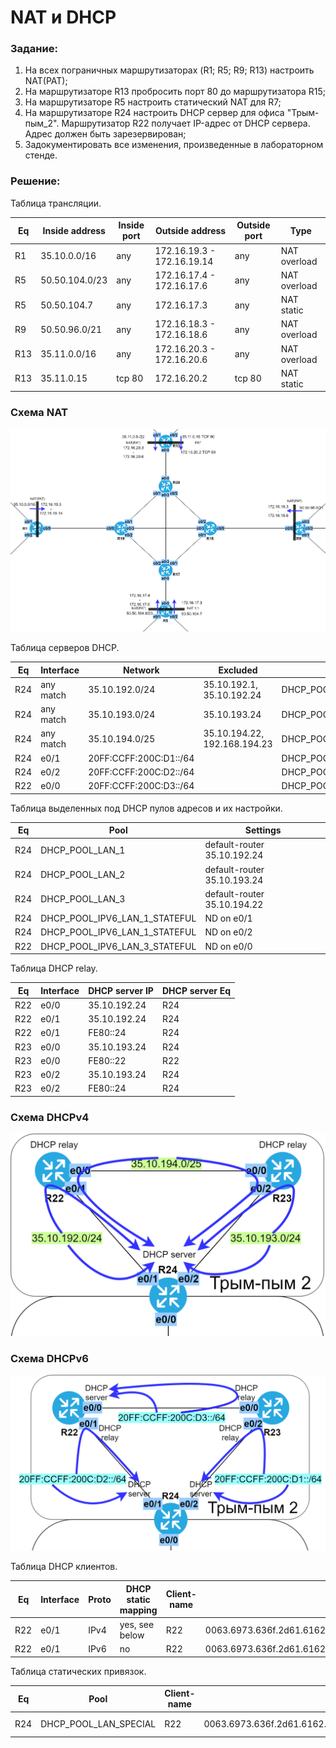 # NAT и DHCP

###  Задание:

1. На всех пограничных маршрутизаторах (R1; R5; R9; R13) настроить NAT(PAT);
2. На маршрутизаторе R13 пробросить порт 80 до маршрутизатора R15;
3. На маршрутизаторе R5 настроить статический NAT для R7;
4. На маршрутизаторе R24 настроить DHCP сервер для офиса "Трым-пым_2". Маршрутизатор R22 получает IP-адрес от DHCP сервера. Адрес должен быть зарезервирован;
5. Задокументировать все изменения, произведенные в лабораторном стенде.



###  Решение:


  Таблица трансляции.

| Eq  | Inside address | Inside port | Outside address | Outside port | Type |
|-----|----------------|-------------|-----------------|--------------|------|
| R1  | 35.10.0.0/16 | any | 172.16.19.3 - 172.16.19.14 | any | NAT overload |
| R5  | 50.50.104.0/23 | any | 172.16.17.4 - 172.16.17.6 | any | NAT overload |
| R5  | 50.50.104.7 | any | 172.16.17.3 | any | NAT static |
| R9  | 50.50.96.0/21 | any | 172.16.18.3 - 172.16.18.6 | any | NAT overload |
| R13 | 35.11.0.0/16 | any | 172.16.20.3 - 172.16.20.6 | any | NAT overload |
| R13 | 35.11.0.15 | tcp 80 | 172.16.20.2 | tcp 80 | NAT static |

###  Схема NAT

![](nat.png)


  Таблица серверов DHCP.

| Eq  | Interface | Network | Excluded | Pool |
|-----|------|---------|----------|------|
| R24 | any match  | 35.10.192.0/24 | 35.10.192.1, 35.10.192.24 | DHCP_POOL_LAN_1 |
| R24 | any match  | 35.10.193.0/24 | 35.10.193.24 | DHCP_POOL_LAN_2 |
| R24 | any match  | 35.10.194.0/25 | 35.10.194.22, 192.168.194.23 | DHCP_POOL_LAN_3 |
| R24 | e0/1 | 20FF:CCFF:200C:D1::/64 | | DHCP_POOL_IPV6_LAN_1_STATEFUL |
| R24 | e0/2 | 20FF:CCFF:200C:D2::/64 | | DHCP_POOL_IPV6_LAN_2_STATEFUL |
| R22 | e0/0 | 20FF:CCFF:200C:D3::/64 | | DHCP_POOL_IPV6_LAN_3_STATEFUL |


  Таблица выделенных под DHCP пулов адресов и их настройки.

| Eq  | Pool            | Settings |
|-----|-----------------|----------|
| R24 | DHCP_POOL_LAN_1 | default-router 35.10.192.24 |
| R24 | DHCP_POOL_LAN_2 | default-router 35.10.193.24 |
| R24 | DHCP_POOL_LAN_3 | default-router 35.10.194.22 |
| R24 | DHCP_POOL_IPV6_LAN_1_STATEFUL | ND on e0/1 |
| R24 | DHCP_POOL_IPV6_LAN_1_STATEFUL | ND on e0/2 |
| R22 | DHCP_POOL_IPV6_LAN_3_STATEFUL | ND on e0/0 |


  Таблица DHCP relay.

| Eq  | Interface | DHCP server IP | DHCP server Eq |
|-----|-----------|---------------|--------------|
| R22 | e0/0 | 35.10.192.24 | R24 |
| R22 | e0/1 | 35.10.192.24 | R24 |
| R22 | e0/1 | FE80::24 | R24 |
| R23 | e0/0 | 35.10.193.24 | R24 |
| R23 | e0/0 | FE80::22 | R22 |
| R23 | e0/2 | 35.10.193.24 | R24 |
| R23 | e0/2 | FE80::24 | R24 |

###  Схема DHCPv4

![](dhcpv4.png)


###  Схема DHCPv6

![](dhcpv6.png)


  Таблица DHCP клиентов.

| Eq  | Interface | Proto | DHCP static mapping | Client-name | Client-ID |
|-----|-----------|-------|---------------------|-------------|-----------|
| R22 | e0/1 | IPv4 | yes, see below | R22 | 0063.6973.636f.2d61.6162.622e.6363.3031.2e36.3031.302d.4574.302f.31 |
| R22 | e0/1 | IPv6 | no | R22 | 0063.6973.636f.2d61.6162.622e.6363.3031.2e36.3031.302d.4574.302f.31 |


  Таблица статических привязок.

| Eq  | Pool | Client-name | Client-ID | Settings |
|-----|------|-------------|-----------|----------|
| R24 | DHCP_POOL_LAN_SPECIAL | R22 | 0063.6973.636f.2d61.6162.622e.6363.3031.2e36.3031.302d.4574.302f.31 | host 35.10.192.22 |
